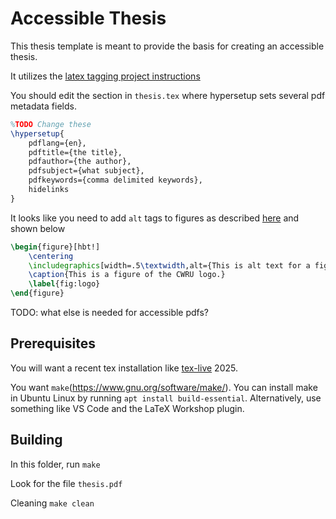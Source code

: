 # Accessible Thesis

This thesis template is meant to provide the basis for creating an accessible thesis.

It utilizes the [latex tagging project instructions](https://latex3.github.io/tagging-project/documentation/prototype-usage-instructions.html)

You should edit the section in `thesis.tex` where hypersetup sets several pdf metadata fields.

```latex
%TODO Change these
\hypersetup{
    pdflang={en},
    pdftitle={the title},
    pdfauthor={the author},
    pdfsubject={what subject},
    pdfkeywords={comma delimited keywords},
    hidelinks
}
```

It looks like you need to add `alt` tags to figures as described
[here](https://latex3.github.io/tagging-project/documentation/prototype-usage-instructions#handling-graphics-in-the-document)
and shown below

```latex
\begin{figure}[hbt!]
    \centering
    \includegraphics[width=.5\textwidth,alt={This is alt text for a figure of the CWRU logo.}]{cwru_logo.eps}
    \caption{This is a figure of the CWRU logo.}
    \label{fig:logo}
\end{figure}
```

TODO: what else is needed for accessible pdfs?

## Prerequisites

You will want a recent tex installation like
[tex-live](https://www.tug.org/texlive/) 2025.

You want `make`(https://www.gnu.org/software/make/). You can install make in
Ubuntu Linux by running `apt install build-essential`. Alternatively, use
something like VS Code and the LaTeX Workshop plugin.

## Building

In this folder, run `make`

Look for the file `thesis.pdf`

Cleaning `make clean`
